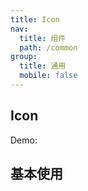 ```yaml
---
title: Icon
nav:
  title: 组件
  path: /common
group:
  title: 通用
  mobile: false
---
```


## Icon

Demo:

## 基本使用

<code src='./demo/index.jsx'></code>



<API></API>


